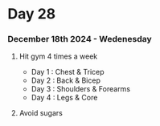 # Day 28 
### December 18th 2024 - Wedenesday 

1) Hit gym 4 times a week
   - Day 1 : Chest & Tricep
   - Day 2 : Back & Bicep
   - Day 3 : Shoulders & Forearms
   - Day 4 : Legs & Core

2) Avoid sugars
